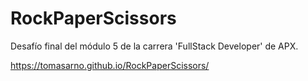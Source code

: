 # RockPaperScissors

Desafío final del módulo 5 de la carrera 'FullStack Developer' de APX.

https://tomasarno.github.io/RockPaperScissors/
